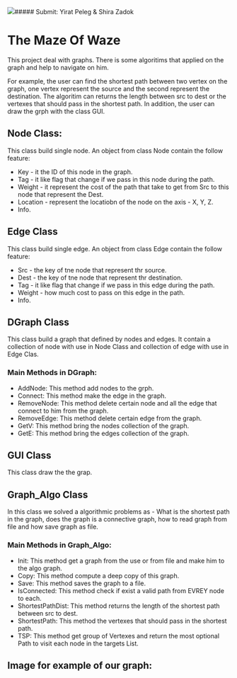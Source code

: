 ![](https://static.inilah.com/data/berita/foto/2554271.jpg)##### Submit: Yirat Peleg & Shira Zadok

# The Maze Of Waze
This project deal with graphs. There is some algoritims that applied on the graph and help to navigate on him.

For example, the user can find the shortest path between two vertex on the graph, one vertex represent the source and the second represent the destination.
The algoritim can returns the length between src to dest or the vertexes that should pass in the shortest path. 
In addition, the user can draw the grph with the class GUI.

## Node Class:
This class build single node.
An object from class Node contain the follow feature:
* Key - it the ID of this node in the graph.
* Tag - it like flag that change if we pass in this node during the path.
* Weight - it represent the cost of the path that take to get from Src to this node that represent the Dest.  
* Location - represent the locatiobn of the node on the axis - X, Y, Z.
* Info.

## Edge Class
This class build single edge.
An object from class Edge contain the follow feature:
* Src - the key of tne node that represent thr source.
* Dest - the key of tne node that represent thr destination.
* Tag - it like flag that change if we pass in this edge during the path.
* Weight - how much cost to pass on this edge in the path.
* Info.

## DGraph Class
This class build a graph that defined by nodes and edges.
It contain a collection of node with use in Node Class and collection of edge with use in Edge Clas.
### Main Methods in DGraph:
* AddNode: This method add nodes to the grph.
* Connect: This method make the edge in the graph.
* RemoveNode: This method delete certain node and all the edge that connect to him from the graph.
* RemoveEdge: This method delete certain edge from the graph.
* GetV: This method bring the nodes collection of the graph.
* GetE: This method bring the edges collection of the graph.

## GUI Class
This class draw the the grap.

## Graph_Algo Class
In this class we solved a algorithmic problems as - What is the shortest path in the graph, does the graph is a connective graph, how to read graph from file and how save graph as file.
### Main Methods in Graph_Algo:
* Init: This method get a graph from the use or from file and make him to the algo graph.
* Copy: This method compute a deep copy of this graph.
* Save: This method saves the graph to a file.
* IsConnected: This method check if exist a valid path from EVREY node to each.
* ShortestPathDist: This method returns the length of the shortest path between src to dest.
* ShortestPath: This method the vertexes that should pass in the shortest path.
* TSP: This method get group of Vertexes and return the most optional Path to visit each node in the targets List.

 ## Image for example of our graph:
